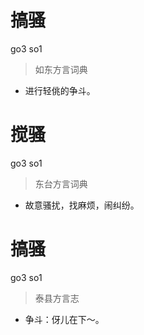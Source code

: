 # 搞骚
go3 so1
> 如东方言词典
- 进行轻佻的争斗。

# 搅骚
go3 so1
> 东台方言词典
- 故意骚扰，找麻烦，闹纠纷。

# 搞骚
go3 so1
> 泰县方言志
- 争斗：伢儿在下～。
